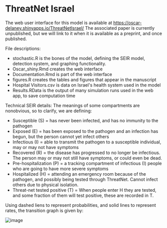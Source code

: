 # ThreatNet Israel

The web user interface for this model is available at https://oscar-delaney.shinyapps.io/ThreatNetIsrael/
The associated paper is currently unpublished, but we will link to it when it is available as a preprint, and once published.

File descriptions:
- stochastic.R is the bones of the model, defining the SEIR model, detection system, and graphing functionality.
- Oscar_shiny.Rmd creates the web interface
- Documentation.Rmd is part of the web interface
- figures.R creates the tables and figures that appear in the manuscript
- Hospital Visitors.csv is data on Israel's health system used in the model
- Results.RData is the output of many simulation runs used in the web app, to save computation time

Technical SEIR details:
The meanings of some compartments are nonobvious, so to clarify, we are defining:
- Susceptible (S) = has never been infected, and has no immunity to the pathogen
- Exposed (E) = has been exposed to the pathogen and an infection has begun, but the person cannot yet infect others
- Infectious (I) = able to transmit the pathogen to a susceptible individual, may or may not have symptoms
- Recovered (R) = the disease has progressed to no longer be infectious. The person may or may not still have symptoms, or could even be dead.
- Pre-hospitalization (P) = a tracking compartment of infectious (I) people who are going to have more severe symptoms
- Hospitalized (H) = attending an emergency room because of the pathogen, and possibly being tested through ThreatNet. Cannot infect others due to physical isolation.
- Threat-net tested positive (T) = When people enter H they are tested, and some fraction of them will test positive, these are recorded in T.

Using dashed liens to represent probabilities, and solid lines to represent rates, the transition graph is given by:

![image](https://github.com/Isabel050/Isabel/assets/114768931/bc92f01e-979a-49e7-9579-913a750822c9)
